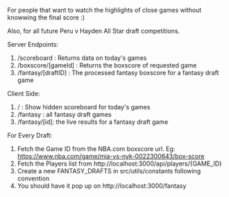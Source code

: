 For people that want to watch the highlights of close games without knowwing the final score :)

Also, for all future Peru v Hayden All Star draft competitions.

Server Endpoints:

1. /scoreboard : Returns data on today's games
3. /boxscore/[gameId] : Returns the boxscore of requested game
5. /fantasy/[draftID] : The processed fantasy boxscore for a fantasy draft game

Client Side:

1. / : Show hidden scoreboard for today's games
2. /fantasy : all fantasy draft games
3. /fantasy/[id]: the live results for a fantasy draft game

For Every Draft:

1. Fetch the Game ID from the NBA.com boxscore url. Eg: https://www.nba.com/game/mia-vs-nyk-0022300643/box-score
2. Fetch the Players list from http://localhost:3000/api/players/{GAME_ID}
3. Create a new FANTASY_DRAFTS in src/utils/constants following convention
4. You should have it pop up on http://localhost:3000/fantasy